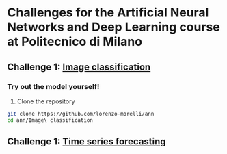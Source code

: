 # Challenges for the Artificial Neural Networks and Deep Learning course at Politecnico di Milano

## Challenge 1: [Image classification](https://github.com/lorenzo-morelli/ANN/tree/main/Image%20classification)
    
### Try out the model yourself!

1. Clone the repository
```bash
git clone https://github.com/lorenzo-morelli/ann
cd ann/Image\ classification

```

## Challenge 1: [Time series forecasting](https://github.com/lorenzo-morelli/ANN/tree/main/Time%20series%20forecasting)